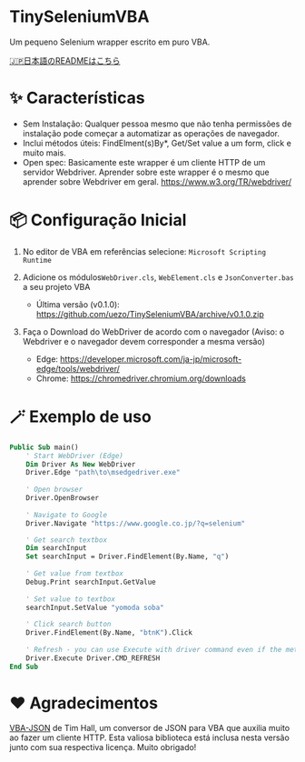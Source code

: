 # TinySeleniumVBA

Um pequeno Selenium wrapper escrito em puro VBA.

[🇯🇵日本語のREADMEはこちら](https://github.com/uezo/TinySeleniumVBA/blob/main/README.ja.md)

# ✨ Características

- Sem Instalação: Qualquer pessoa mesmo que não tenha permissões de instalação pode começar a automatizar as operações de navegador.
- Inclui métodos úteis: FindElment(s)By*, Get/Set value a um form, click e muito mais.
- Open spec: Basicamente este wrapper é um cliente HTTP de um servidor Webdriver. Aprender sobre este wrapper é o mesmo que aprender sobre Webdriver em geral.
https://www.w3.org/TR/webdriver/


# 📦 Configuração Inicial

1. No editor de VBA em referências selecione: `Microsoft Scripting Runtime`

1. Adicione os módulos`WebDriver.cls`, `WebElement.cls` e `JsonConverter.bas` a seu projeto VBA
    - Última versão (v0.1.0): https://github.com/uezo/TinySeleniumVBA/archive/v0.1.0.zip

1. Faça o Download do WebDriver de acordo com o navegador (Aviso: o Webdriver e o navegador devem corresponder a mesma versão)
    - Edge: https://developer.microsoft.com/ja-jp/microsoft-edge/tools/webdriver/
    - Chrome: https://chromedriver.chromium.org/downloads

# 🪄 Exemplo de uso

```vb
Public Sub main()
    ' Start WebDriver (Edge)
    Dim Driver As New WebDriver
    Driver.Edge "path\to\msedgedriver.exe"
    
    ' Open browser
    Driver.OpenBrowser
    
    ' Navigate to Google
    Driver.Navigate "https://www.google.co.jp/?q=selenium"

    ' Get search textbox
    Dim searchInput
    Set searchInput = Driver.FindElement(By.Name, "q")
    
    ' Get value from textbox
    Debug.Print searchInput.GetValue
    
    ' Set value to textbox
    searchInput.SetValue "yomoda soba"
    
    ' Click search button
    Driver.FindElement(By.Name, "btnK").Click
    
    ' Refresh - you can use Execute with driver command even if the method is not provided
    Driver.Execute Driver.CMD_REFRESH
End Sub
```

# ❤️ Agradecimentos

[VBA-JSON](https://github.com/VBA-tools/VBA-JSON) de Tim Hall, um conversor de JSON para VBA que auxilia muito ao fazer um cliente HTTP. Esta valiosa biblioteca está inclusa nesta versão junto com sua respectiva licença. Muito obrigado!
